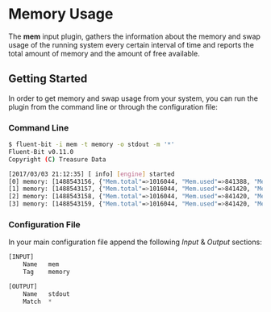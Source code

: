 # Memory Usage

The __mem__ input plugin, gathers the information about the memory and swap usage of the running system every certain interval of time and reports the total amount of memory and the amount of free available.

## Getting Started

In order to get memory and swap usage from your system, you can run the plugin from the command line or through the configuration file:

### Command Line

```bash
$ fluent-bit -i mem -t memory -o stdout -m '*'
Fluent-Bit v0.11.0
Copyright (C) Treasure Data

[2017/03/03 21:12:35] [ info] [engine] started
[0] memory: [1488543156, {"Mem.total"=>1016044, "Mem.used"=>841388, "Mem.free"=>174656, "Swap.total"=>2064380, "Swap.used"=>139888, "Swap.free"=>1924492}]
[1] memory: [1488543157, {"Mem.total"=>1016044, "Mem.used"=>841420, "Mem.free"=>174624, "Swap.total"=>2064380, "Swap.used"=>139888, "Swap.free"=>1924492}]
[2] memory: [1488543158, {"Mem.total"=>1016044, "Mem.used"=>841420, "Mem.free"=>174624, "Swap.total"=>2064380, "Swap.used"=>139888, "Swap.free"=>1924492}]
[3] memory: [1488543159, {"Mem.total"=>1016044, "Mem.used"=>841420, "Mem.free"=>174624, "Swap.total"=>2064380, "Swap.used"=>139888, "Swap.free"=>1924492}]
```

### Configuration File

In your main configuration file append the following _Input_ & _Output_ sections:

```python
[INPUT]
    Name   mem
    Tag    memory

[OUTPUT]
    Name   stdout
    Match  *
```
